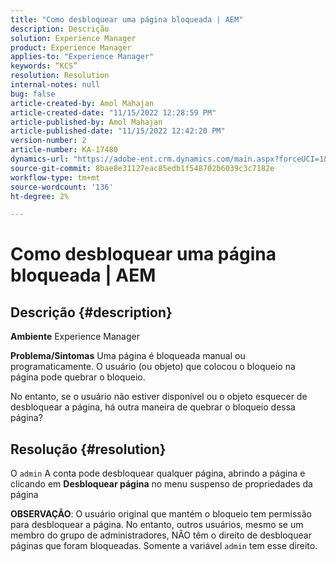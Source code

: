 ```yaml
---
title: "Como desbloquear uma página bloqueada | AEM"
description: Descrição
solution: Experience Manager
product: Experience Manager
applies-to: "Experience Manager"
keywords: “KCS”
resolution: Resolution
internal-notes: null
bug: false
article-created-by: Amol Mahajan
article-created-date: "11/15/2022 12:28:59 PM"
article-published-by: Amol Mahajan
article-published-date: "11/15/2022 12:42:20 PM"
version-number: 2
article-number: KA-17480
dynamics-url: "https://adobe-ent.crm.dynamics.com/main.aspx?forceUCI=1&pagetype=entityrecord&etn=knowledgearticle&id=0b30dc0f-e164-ed11-9561-6045bd006a22"
source-git-commit: 8bae8e31127eac85edb1f548702b6039c3c7182e
workflow-type: tm+mt
source-wordcount: '136'
ht-degree: 2%

---
```


# Como desbloquear uma página bloqueada | AEM

## Descrição {#description}

<b>Ambiente</b>
Experience Manager


<b>Problema/Sintomas</b>
Uma página é bloqueada manual ou programaticamente. O usuário (ou objeto) que colocou o bloqueio na página pode quebrar o bloqueio.

No entanto, se o usuário não estiver disponível ou o objeto esquecer de desbloquear a página, há outra maneira de quebrar o bloqueio dessa página?


## Resolução {#resolution}


O `admin` A conta pode desbloquear qualquer página, abrindo a página e clicando em <b>Desbloquear página</b> no menu suspenso de propriedades da página

<b>OBSERVAÇÃO</b>: O usuário original que mantém o bloqueio tem permissão para desbloquear a página. No entanto, outros usuários, mesmo se um membro do grupo de administradores, NÃO têm o direito de desbloquear páginas que foram bloqueadas. Somente a variável `admin` tem esse direito.
